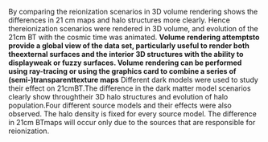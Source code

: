 By comparing the reionization scenarios in 3D volume rendering shows the differences in 21 cm maps and halo structures more clearly.  Hence thereionization scenarios were rendered in 3D volume, and evolution of the 21cm BT with the cosmic time was animated. **Volume rendering attemptsto provide a global view of the data set, particularly useful to render both theexternal surfaces and the interior 3D structures with the ability to displayweak or fuzzy surfaces.  Volume rendering can be performed using ray-tracing or using the graphics card to combine a series of (semi-)transparenttexture maps**
Different dark models were used to study their effect on 21cmBT.The difference in the dark matter model scenarios clearly show throughtheir 3D halo structures and evolution of halo population.Four different source models and their effects were also observed. The halo density is fixed for every source model. The difference in 21cm BTmaps will occur only due to the sources that are responsible for reionization.
